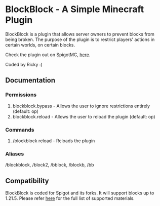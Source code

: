 
# BlockBlock - A Simple Minecraft Plugin

BlockBlock is a plugin that allows server owners to prevent blocks from being broken. The purpose of the plugin is to restrict players' actions in certain worlds, on certain blocks.

Check the plugin out on SpigotMC, [here]().

Coded by Ricky :)

## Documentation

### Permissions
1. blockblock.bypass - Allows the user to ignore restrictions entirely (default: op)
2. blockblock.reload - Allows the user to reload the plugin (default: op)

### Commands
1. /blockblock reload - Reloads the plugin

### Aliases
/blockblock, /block2, /bblock, /blockb, /bb

## Compatibility

BlockBlock is coded for Spigot and its forks. It will support blocks up to 1.21.5. Please refer [here](https://hub.spigotmc.org/javadocs/bukkit/org/bukkit/Material.html) for the full list of supported materials. 
